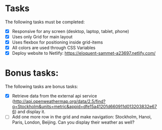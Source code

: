 # Tasks
The following tasks must be completed:
* [x] Responsive for any screen (desktop, laptop, tablet, phone)
* [x] Uses only Grid for main layout
* [x] Uses flexbox for positioning inside grid-items
* [x] All colors are used through CSS Variables
* [x] Deploy website to Netlify: https://eloquent-sammet-a23697.netlify.com/

# Bonus tasks:
The following tasks are bonus tasks:
* [x] Retrieve data from the external api service (http://api.openweathermap.org/data/2.5/find?q=Stockholm&units=metric&appid=dfe15a41201d660911d013203832e676) and display it.
* [ ] Add one more row in the grid and make navigation: Stockholm, Hanoi, Paris, London, Beijing. Can you display their weather as well?